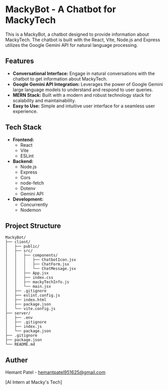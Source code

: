 # MackyBot - A Chatbot for MackyTech

This is a MackyBot, a chatbot designed to provide information about MackyTech. The chatbot is built with the React, Vite, Node.js and Express utilizes the Google Gemini API for natural language processing.

## Features

*   **Conversational Interface:** Engage in natural conversations with the chatbot to get information about MackyTech.
*   **Google Gemini API Integration:** Leverages the power of Google Gemini large language models to understand and respond to user queries.
*   **MERN Stack:** Built with a modern and robust technology stack for scalability and maintainability.
*   **Easy to Use:** Simple and intuitive user interface for a seamless user experience.

## Tech Stack

*   **Frontend:**
    *   React
    *   Vite
    *   ESLint
*   **Backend:**
    *   Node.js
    *   Express
    *   Cors
    *   node-fetch
    *   Dotenv
    *   Gemini API
*   **Development:**
    *   Concurrently
    *   Nodemon


## Project Structure

```
MackyBot/
├── client/
│   ├── public/
│   ├── src/
│   │   ├── components/
│   │   │   ├── ChatbotIcon.jsx
│   │   │   ├── ChatForm.jsx
│   │   │   └── ChatMessage.jsx
│   │   ├── App.jsx
│   │   ├── index.css
│   │   ├── mackyTechInfo.js
│   │   └── main.jsx
│   ├── .gitignore
│   ├── eslint.config.js
│   ├── index.html
│   ├── package.json
│   └── vite.config.js
├── server/
│   ├── .env
│   ├── .gitignore
│   ├── index.js
│   └── package.json
├── .gitignore
├── package.json
└── README.md
```

## Auther

Hemant Patel - hemantpatel951625@gmail.com

[AI Intern at Macky's Tech]


